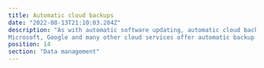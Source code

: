```yaml
---
title: Automatic cloud backups
date: "2022-08-13T21:10:03.284Z"
description: "As with automatic software updating, automatic cloud backups will help keep your data in a safe, non-physical location, without you having to go to the effort of performing a manual backup. Ideally, you should have a cloud backup and a manual backup of all of your important data.
Microsoft, Google and many other cloud services offer automatic backup. Find the cloud service you use (or set one up) like Google Drive, and set it to automatically backup your data regularly."
position: 14
section: "Data management"
---
```

